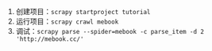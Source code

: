 

1. 创建项目：`scrapy startproject tutorial`
2. 运行项目：`scrapy crawl mebook`
3. 调试：`scrapy parse --spider=mebook -c parse_item -d 2 'http://mebook.cc/'`